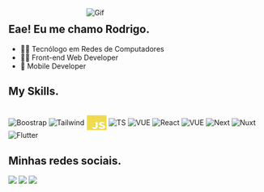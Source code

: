 <img align="right" alt="Gif" width="350" src="https://64.media.tumblr.com/d9ba01e37d6d828041b316d1ab716146/d99a4f3af7783e20-fe/s640x960/008da42b7297fc401fa26d92ed7e5dab1275368a.gifv">

## Eae! Eu me chamo Rodrigo.
- 👨‍🎓 Tecnólogo em Redes de Computadores
- 👨‍💻 Front-end Web Developer
- 📱 Mobile Developer

## My Skills.
<div style="flex: auto"><br>
	<img align="center" alt="Boostrap" height="30" width="40" src="https://cdn.freebiesupply.com/logos/thumbs/2x/bootstrap-4-logo.png">
	<img align="center" alt="Tailwind" height="30" width="40" src="https://static-00.iconduck.com/assets.00/tailwind-css-icon-2048x1229-u8dzt4uh.png">
	<img align="center" alt="Js" height="30" width="40" src="https://raw.githubusercontent.com/devicons/devicon/master/icons/javascript/javascript-plain.svg">
	<img align="center" alt="TS" height="30" src="https://cdn.iconscout.com/icon/free/png-256/free-typescript-3521774-2945272.png">
	<img align="center" alt="VUE" height="30" width="40" src="https://static-00.iconduck.com/assets.00/vue-icon-2048x1766-ntogpmti.png">
	<img align="center" alt="React" height="30" src="https://upload.wikimedia.org/wikipedia/commons/thumb/a/a7/React-icon.svg/2300px-React-icon.svg.png">
	<img align="center" alt="VUE" height="30" src="https://www.freeiconspng.com/thumbs/sql-server-icon-png/sql-server-icon-png-29.png">
	<img align="center" alt="Next" height="30" src="https://dinhanhthi.com/img/header/nextjs.png">
	<img align="center" alt="Nuxt" height="30" width="40" src="https://upload.wikimedia.org/wikipedia/commons/thumb/a/ae/Nuxt_logo.svg/2560px-Nuxt_logo.svg.png">
	<img align="center" alt="Flutter" height="30" src="https://seeklogo.com/images/F/flutter-logo-5086DD11C5-seeklogo.com.png">
</div>
  
  ## Minhas redes sociais.
  <div>
		
  <a href = "mailto: rodrigo.spinelli9@gmail.com"><img src="https://img.shields.io/badge/Gmail-D14836?style=for-the-badge&logo=gmail&logoColor=white" target="_blank"></a>
  <a href="https://www.linkedin.com/in/rodrigo-spinelli-632a50199/" target="_blank"><img src="https://img.shields.io/badge/-LinkedIn-%230077B5?style=for-the-badge&logo=linkedin&logoColor=white" target="_blank"></a>
  <a href="https://www.instagram.com/rodrigospinelli_/" target="_blank"><img src="https://img.shields.io/badge/-Instagram-%23E4405F?style=for-the-badge&logo=instagram&logoColor=white" target="_blank"></a>
</div>
